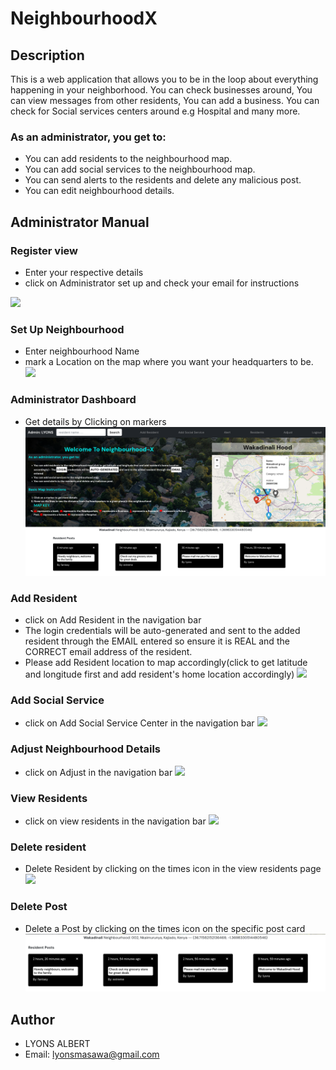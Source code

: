 # NeighbourhoodX
## Description
This is a web application that allows you to be in the loop about everything happening in your neighborhood. You can check businesses around, You can view messages from other residents, You can add a business. You can check for Social services centers around e.g Hospital and many more.

### As an administrator, you get to:
- You can add residents to the neighbourhood map.
- You can add social services to the neighbourhood map.
- You can send alerts to the residents and delete any malicious post.
- You can edit neighbourhood details.

## Administrator Manual
### Register view
- Enter your respective details
- click on Administrator set up and check your email for instructions
<img src="reg.png">

### Set Up Neighbourhood
- Enter neighbourhood Name
- mark a Location on the map where you want your headquarters to be.
  <img src="set.png">

### Administrator Dashboard
- Get details by Clicking on markers
  <img src="peeks/admin.png">

### Add Resident
- click on Add Resident in the navigation bar
- The login credentials will be auto-generated and sent to the added resident through the EMAIL entered so ensure it is REAL and the CORRECT email address of the resident.
- Please add Resident location to map accordingly(click to get latitude and longitude first and add resident's home location accordingly)
  <img src="addres.png">

### Add Social Service
- click on Add Social Service Center in the navigation bar
  <img src="addsoc.png">

### Adjust Neighbourhood Details
- click on Adjust in the navigation bar
  <img src="adj.png">

### View Residents
- click on view residents in the navigation bar
  <img src="ress.png">

### Delete resident
- Delete Resident by clicking on the times icon in the view residents page
  <img src="delres.png">

### Delete Post
- Delete a Post by clicking on the times icon on the specific post card
  <img src="peeks/delpost.png">

## Author
- LYONS ALBERT
- Email: lyonsmasawa@gmail.com